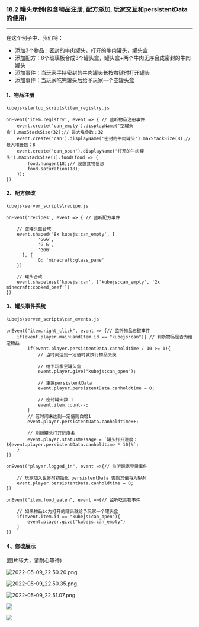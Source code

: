 ### 18.2 罐头示例(包含物品注册, 配方添加, 玩家交互和persistentData的使用)

---

在这个例子中，我们将：

- 添加3个物品：密封的牛肉罐头，打开的牛肉罐头，罐头盒
- 添加配方：8个玻璃板合成3个罐头盒，罐头盒+两个牛肉无序合成密封的牛肉罐头
- 添加事件：当玩家手持密封的牛肉罐头长按右键时打开罐头
- 添加事件：当玩家吃完罐头后给予玩家一个空罐头盒

#### 1、物品注册

`kubejs\startup_scripts\item_registry.js`

```
onEvent('item.registry', event => { // 监听物品注册事件
	event.create('can_empty').displayName('空罐头盒').maxStackSize(32);// 最大堆叠数：32
	event.create('can').displayName('密封的牛肉罐头').maxStackSize(8);// 最大堆叠数：8
	event.create('can_open').displayName('打开的牛肉罐头').maxStackSize(1).food(food => {
		food.hunger(18);// 设置食物信息
		food.saturation(18);
	});
})
```

#### 2、配方修改

`kubejs\server_scripts\recipe.js`

```
onEvent('recipes', event => { // 监听配方事件

	// 空罐头盒合成
    event.shaped('8x kubejs:can_empty', [
            'GGG',
            'G G',
            'GGG'
      ], {
            G: 'minecraft:glass_pane'
    })
    
    // 罐头合成
    event.shapeless('kubejs:can', ['kubejs:can_empty', '2x minecraft:cooked_beef'])
})
```

#### 3、罐头事件系统

`kubejs\server_scripts\can_events.js`

```
onEvent("item.right_click", event => {// 监听物品右键事件
    if(event.player.mainHandItem.id == "kubejs:can"){ // 判断物品是否为给定物品
        if(event.player.persistentData.canholdtime / 10 >= 1){
        	// 当时间达到一定值时就执行物品交换
        	
        	// 给予玩家空罐头盒
            event.player.give("kubejs:can_open");
            
            // 重置persistentData
            event.player.persistentData.canholdtime = 0;
            
            // 密封罐头数-1
            event.item.count--;
        }
        // 若时间未达到一定值则自增1
        event.player.persistentData.canholdtime++;

    	// 刷新罐头打开进度条
        event.player.statusMessage = `罐头打开进度：${event.player.persistentData.canholdtime * 10}%`;
    }
})

onEvent("player.logged_in", event =>{// 监听玩家登录事件

	// 玩家加入世界时初始化 persistentData 否则其值将为NAN
    event.player.persistentData.canholdtime = 0;
})

onEvent("item.food_eaten", event =>{// 监听吃食物事件

	// 如果物品id为打开的罐头就给予玩家一个罐头盒
    if(event.item.id == "kubejs:can_open"){
        event.player.give("kubejs:can_empty")
    }
})
```

#### 4、修改展示

(图片较大，请耐心等待)

![2022-05-09_22.50.20.png](https://m1.miaomc.cn/uploads/20220509_9be568769fad2.png)

![2022-05-09_22.50.35.png](https://m1.miaomc.cn/uploads/20220509_de72468c663a2.png)

![2022-05-09_22.51.07.png](https://m1.miaomc.cn/uploads/20220509_765843f2162a8.png)



![](https://m1.miaomc.cn/uploads/20220509_17accde033a92.gif)



![](https://m1.miaomc.cn/uploads/20220509_13b127ea703dd.gif)
